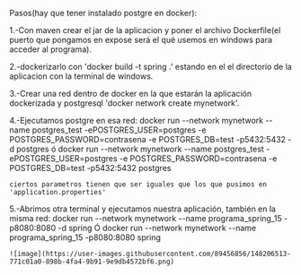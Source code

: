 Pasos(hay que tener instalado postgre en docker):

1.-Con maven crear el jar de la aplicacion y poner el archivo Dockerfile(el puerto que 
	pongamos en expose será el qué usemos en windows para acceder al programa).

2.-dockerizarlo con 'docker build -t spring .' estando en el el directorio
	de la aplicacion con la terminal de windows.

3.-Crear una red dentro de docker en la que estarán la aplicación dockerizada y postgresql
	'docker network create mynetwork'.

4.-Ejecutamos postgre en esa red: 
	docker run --network mynetwork --name postgres_test -ePOSTGRES_USER=postgres -e POSTGRES_PASSWORD=contrasena -e POSTGRES_DB=test -p5432:5432 -d postgres
	ó
	docker run --network mynetwork --name postgres_test -ePOSTGRES_USER=postgres -e POSTGRES_PASSWORD=contrasena -e POSTGRES_DB=test -p5432:5432 postgres

	ciertos parametros tienen que ser iguales que los que pusimos en 
	'application.properties'

5.-Abrimos otra terminal y ejecutamos nuestra aplicación, también en la misma red:
	docker run --network mynetwork --name programa_spring_15 -p8080:8080 -d spring
	Ó
	docker run --network mynetwork --name programa_spring_15 -p8080:8080 spring
	
	
	![image](https://user-images.githubusercontent.com/89456856/148206513-771c01a0-898b-4fa4-9b91-9e9db4572bf6.png)

